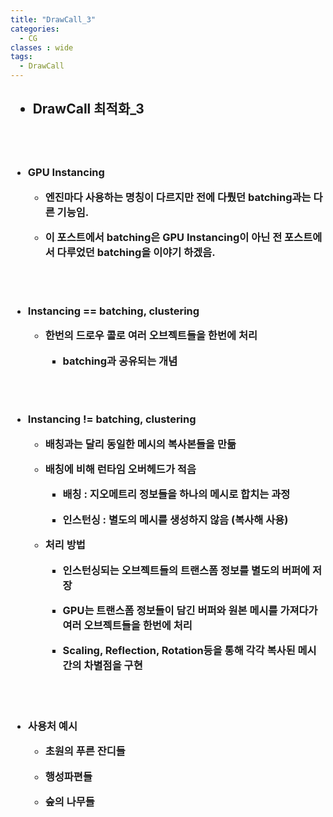 ```yaml
---
title: "DrawCall_3"
categories:
  - CG
classes : wide
tags:
  - DrawCall
---
```


<h2>

- DrawCall 최적화_3

</h2>

<br>
<br>

<h3>

- GPU Instancing 

	- 엔진마다 사용하는 명칭이 다르지만 전에 다뤘던 batching과는 다른 기능임.
  
	- 이 포스트에서 batching은 GPU Instancing이 아닌 전 포스트에서 다루었던 batching을 이야기 하겠음.
	
<br>
<br>

- Instancing == batching, clustering

	- 한번의 드로우 콜로 여러 오브젝트들을 한번에 처리

		- batching과 공유되는 개념
	
<br>
<br>

- Instancing != batching, clustering

	- 배칭과는 달리 동일한 메시의 복사본들을 만듦

	- 배칭에 비해 런타임 오버헤드가 적음

		- 배칭 : 지오메트리 정보들을 하나의 메시로 합치는 과정

		- 인스턴싱 : 별도의 메시를 생성하지 않음 (복사해 사용)

	- 처리 방법 

		- 인스턴싱되는 오브젝트들의 트랜스폼 정보를 별도의 버퍼에 저장

		- GPU는 트랜스폼 정보들이 담긴 버퍼와 원본 메시를 가져다가 여러 오브젝트들을 한번에 처리

		- Scaling, Reflection, Rotation등을 통해 각각 복사된 메시간의 차별점을 구현
  
<br>
<br>

- 사용처 예시

	- 초원의 푸른 잔디들

	- 행성파편들

	- 숲의 나무들

	
</h3>